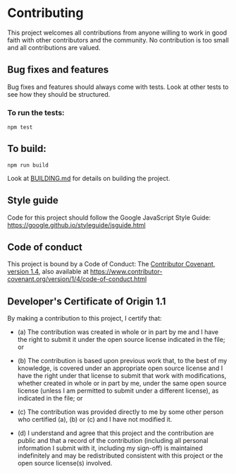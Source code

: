 # Contributing

This project welcomes all contributions from anyone willing to work in good faith with other contributors and the community. No contribution is too small and all contributions are valued.

## Bug fixes and features
Bug fixes and features should always come with tests. Look at other tests to see how they should be structured.

### To run the tests:
```
npm test
```

## To build:
```
npm run build
```
Look at [BUILDING.md](BUILDING.md) for details on building the project.

## Style guide
Code for this project should follow the Google JavaScript Style Guide:  
https://google.github.io/styleguide/jsguide.html

## Code of conduct
This project is bound by a Code of Conduct: The [Contributor Covenant, version 1.4](CODE_OF_CONDUCT.md), also available at https://www.contributor-covenant.org/version/1/4/code-of-conduct.html

## Developer's Certificate of Origin 1.1
By making a contribution to this project, I certify that:

* (a) The contribution was created in whole or in part by me and I
  have the right to submit it under the open source license
  indicated in the file; or

* (b) The contribution is based upon previous work that, to the best
  of my knowledge, is covered under an appropriate open source
  license and I have the right under that license to submit that
  work with modifications, whether created in whole or in part
  by me, under the same open source license (unless I am
  permitted to submit under a different license), as indicated
  in the file; or

* (c) The contribution was provided directly to me by some other
  person who certified (a), (b) or (c) and I have not modified
  it.

* (d) I understand and agree that this project and the contribution
  are public and that a record of the contribution (including all
  personal information I submit with it, including my sign-off) is
  maintained indefinitely and may be redistributed consistent with
  this project or the open source license(s) involved.
